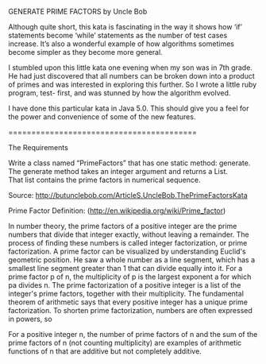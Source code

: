 GENERATE PRIME FACTORS by Uncle Bob

Although quite short, this kata is fascinating in the way it shows how ‘if’ statements
become ‘while’ statements as the number of test cases increase.  It’s also a
wonderful example of how algorithms sometimes become simpler as they become
more general.

I stumbled upon this little kata one evening when my son was in 7th grade.  He
had just discovered that all numbers can be broken down into a product of primes
and was interested in exploring this further.  So I wrote a little ruby program, test-
first, and was stunned by how the algorithm evolved.

I have done this particular kata in Java 5.0.  This should give you a feel for the 
power and convenience of some of the new features.

=========================================

The Requirements

Write a class named “PrimeFactors” that has one static method: generate.
The generate method takes an integer argument and returns a List<Integer>.  
That list contains the prime factors in numerical sequence.

Source: http://butunclebob.com/ArticleS.UncleBob.ThePrimeFactorsKata

Prime Factor Definition: (http://en.wikipedia.org/wiki/Prime_factor)

In number theory, the prime factors of a positive integer are the prime numbers that divide that integer exactly, without leaving a remainder. The process of finding these numbers is called integer factorization, or prime factorization. A prime factor can be visualized by understanding Euclid's geometric position. He saw a whole number as a line segment, which has a smallest line segment greater than 1 that can divide equally into it.
For a prime factor p of n, the multiplicity of p is the largest exponent a for which pa divides n. The prime factorization of a positive integer is a list of the integer's prime factors, together with their multiplicity. The fundamental theorem of arithmetic says that every positive integer has a unique prime factorization.
To shorten prime factorization, numbers are often expressed in powers, so

For a positive integer n, the number of prime factors of n and the sum of the prime factors of n (not counting multiplicity) are examples of arithmetic functions of n that are additive but not completely additive.